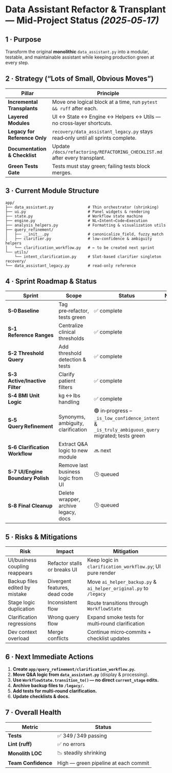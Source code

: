 # Data Assistant Refactor & Transplant — Mid‑Project Status *(2025‑05‑17)*

## 1 · Purpose  
Transform the original **monolithic** `data_assistant.py` into a modular, testable, and maintainable assistant while keeping production green at every step.

## 2 · Strategy (“Lots of Small, Obvious Moves”)

| Pillar | Principle |
| ------ | --------- |
| **Incremental Transplants** | Move one logical block at a time, run `pytest && ruff` after each. |
| **Layered Modules** | UI ↔ State ↔ Engine ↔ Helpers ↔ Utils — no cross‑layer shortcuts. |
| **Legacy for Reference Only** | `recovery/data_assistant_legacy.py` stays read‑only until all sprints complete. |
| **Documentation & Checklist** | Update `/docs/refactoring/REFACTORING_CHECKLIST.md` after every transplant. |
| **Green Tests Gate** | Tests must stay green; failing tests block merges. |

## 3 · Current Module Structure  

```
app/
├── data_assistant.py               # Thin orchestrator (shrinking)
├── ui.py                           # Panel widgets & rendering
├── state.py                        # Workflow state machine
├── engine.py                       # NL→Intent→Code→Execution
├── analysis_helpers.py             # Formatting & visualization utils
├── query_refinement/
│   ├── __init__.py                 # canonicalize_field, fuzzy_match
│   ├── clarifier.py                # low‑confidence & ambiguity helpers
│   └── clarification_workflow.py   # ← to be created next sprint
└── utils/
    └── intent_clarification.py     # Slot‑based clarifier singleton
recovery/
└── data_assistant_legacy.py        # read‑only reference
```

## 4 · Sprint Roadmap & Status  

| Sprint | Scope | Status | Notes |
| ------ | ----- | ------ | ----- |
| **S‑0 Baseline** | Tag pre‑refactor, tests green | ✅ complete |
| **S‑1 Reference Ranges** | Centralize clinical thresholds | ✅ complete |
| **S‑2 Threshold Query** | Add threshold detection & tests | ✅ complete |
| **S‑3 Active/Inactive Filter** | Clarify patient filters | ✅ complete |
| **S‑4 BMI Unit Logic** | kg ↔ lbs handling | ✅ complete |
| **S‑5 Query Refinement** | Synonyms, ambiguity, clarification | 🟢 in‑progress – `_is_low_confidence_intent` & `_is_truly_ambiguous_query` migrated; tests green |
| **S‑6 Clarification Workflow** | Extract Q&A logic to new module | 🔜 next |
| **S‑7 UI/Engine Boundary Polish** | Remove last business logic from UI | 🕒 queued |
| **S‑8 Final Cleanup** | Delete wrapper, archive legacy, docs | 🕒 queued |

## 5 · Risks & Mitigations  

| Risk | Impact | Mitigation |
| ---- | ------ | ---------- |
| UI/business coupling reappears | Refactor stalls or breaks UI | Keep logic in `clarification_workflow.py`; UI pure render |
| Backup files edited by mistake | Divergent features, dead code | Move `ai_helper_backup.py` & `ai_helper_original.py` to `/legacy` |
| Stage logic duplication | Inconsistent flow | Route transitions through `WorkflowState` |
| Clarification regressions | Wrong query flow | Expand smoke tests for multi‑round clarification |
| Dev context overload | Merge conflicts | Continue micro‑commits + checklist updates |

## 6 · Next Immediate Actions  

1. **Create `app/query_refinement/clarification_workflow.py`.**  
2. **Move Q&A logic from `data_assistant.py`** (display & processing).  
3. **Use `WorkflowState.transition_to()` — no direct `current_stage` edits.**  
4. **Archive backup files to `/legacy/`.**  
5. **Add tests for multi‑round clarification.**  
6. **Update checklists & docs.**

## 7 · Overall Health

| Metric | Status |
| ------ | ------ |
| **Tests** | ✅ 349 / 349 passing |
| **Lint (ruff)** | ✅ no errors |
| **Monolith LOC** | 📉 steadily shrinking |
| **Team Confidence** | High — green pipeline at each commit |
